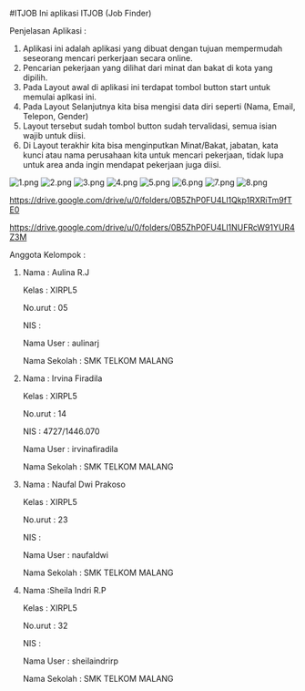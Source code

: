 #ITJOB
Ini aplikasi ITJOB (Job Finder)

Penjelasan Aplikasi :

1. Aplikasi ini adalah aplikasi yang dibuat dengan tujuan mempermudah seseorang mencari perkerjaan secara online.
2. Pencarian pekerjaan yang dilihat dari minat dan bakat di kota yang dipilih.
3. Pada Layout awal di aplikasi ini terdapat tombol button start untuk memulai aplkasi ini.
4. Pada Layout Selanjutnya kita bisa mengisi data diri seperti (Nama, Email, Telepon, Gender)
5. Layout tersebut sudah tombol button sudah tervalidasi, semua isian wajib untuk diisi.
6. Di Layout terakhir kita bisa menginputkan Minat/Bakat, jabatan, kata kunci atau nama perusahaan kita untuk mencari pekerjaan, tidak lupa untuk area anda ingin mendapat pekerjaan juga diisi.



![1.png](https://github.com/irvinafiradila/itjob/blob/master/1.png)
![2.png](https://github.com/irvinafiradila/itjob/blob/master/2.png)
![3.png](https://github.com/irvinafiradila/itjob/blob/master/3.png)
![4.png](https://github.com/irvinafiradila/itjob/blob/master/4.png)
![5.png](https://github.com/irvinafiradila/itjob/blob/master/5.png)
![6.png](https://github.com/irvinafiradila/itjob/blob/master/6.png)
![7.png](https://github.com/irvinafiradila/itjob/blob/master/7.png)
![8.png](https://github.com/irvinafiradila/itjob/blob/master/8.png)



https://drive.google.com/drive/u/0/folders/0B5ZhP0FU4Ll1Qkp1RXRiTm9fTE0


https://drive.google.com/drive/u/0/folders/0B5ZhP0FU4Ll1NUFRcW91YUR4Z3M



Anggota Kelompok :


1. Nama       : Aulina R.J

   Kelas      : XIRPL5
   
   No.urut    : 05
   
   NIS        :
   
   Nama User  : aulinarj
   
   Nama Sekolah : SMK TELKOM MALANG
   
   
2. Nama       : Irvina Firadila

   Kelas      : XIRPL5
   
   No.urut    : 14
   
   NIS        : 4727/1446.070
   
   Nama User  : irvinafiradila
   
   Nama Sekolah : SMK TELKOM MALANG
   
   
3. Nama       : Naufal Dwi Prakoso

   Kelas      : XIRPL5
   
   No.urut    : 23
   
   NIS        :
   
   Nama User  : naufaldwi
   
   Nama Sekolah : SMK TELKOM MALANG
   
   
4. Nama       :Sheila Indri R.P

   Kelas      : XIRPL5
   
   No.urut    : 32
   
   NIS        :
   
   Nama User  : sheilaindrirp
   
   Nama Sekolah : SMK TELKOM MALANG
